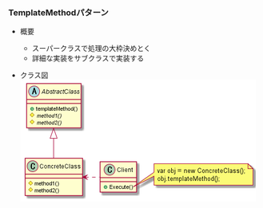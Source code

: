 ﻿### TemplateMethodパターン

* 概要
  - スーパークラスで処理の大枠決めとく
  - 詳細な実装をサブクラスで実装する

* クラス図
![クラス図](img/class/class.png)